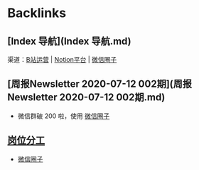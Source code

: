 
# Backlinks
## [Index 导航](Index 导航.md)
渠道：[B站运营](B站运营.md) | [Notion平台](Notion平台.md) | [微信圈子](微信圈子.md)

## [周报Newsletter 2020-07-12 002期](周报Newsletter 2020-07-12 002期.md)
- 微信群破 200 啦，使用 [微信圈子](微信圈子.md)

## [岗位分工](岗位分工.md)
- [微信圈子](微信圈子.md)

